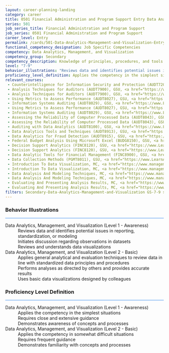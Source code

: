 ```yaml
---
layout: career-planning-landing
category: career
title: 0501 Financial Administration and Program Support Entry Data Analytics, Management, and Visualization
series: 501
job_series_title: Financial Administration and Program Support
job_series: 0501 Financial Administration and Program Support
career_level: Entry
permalink: /cards/501-Data-Analytics-Management-and-Visualization-Entry
functional_competency_designation: Job Specific Competencies
competency: Data Analytics, Management, and Visualization
competency_group: Secondary
competency_description: Knowledge of principles, procedures, and tools used to manage and analyze data in order to make conclusions about that information; identifies trends and metrics from large data sets; presents data in a visually clear way to enable decision makers to identify patterns and grasp difficult concepts.
level: "7-9"
behavior_illustrations: "Reviews data and identifies potential issues in reporting, standardization, or modeling ? Initiates discussion regarding observations in datasets ? Reviews and understands data visualizations ? Applies general analytical and evaluation techniques to review data in line with standardized data principles and procedures ? Performs analyses as directed by others and provides accurate results ? Uses basic data visualizations designed by colleagues"
proficiency_level_definition: Applies the competency in the simplest situations ? Requires close and extensive guidance ? Demonstrates awareness of concepts and processes ? Applies the competency in somewhat difficult situations ? Requires frequent guidance ? Demonstrates familiarity with concepts and processes 
relevant_courses: 
 - Counterintelligence for Information Security and Protection (AUDT7200), GSU, <a href="https://www.LearnAtGSUSA.com/AUDT7200">https://www.LearnAtGSUSA.com/AUDT7200</a>
 - Analysis Techniques for Auditors (AUDT7900), GSU, <a href="https://www.LearnAtGSUSA.com/AUDT7900">https://www.LearnAtGSUSA.com/AUDT7900</a>
 - Analysis Techniques for Auditors (AUDT7900), GSU, <a href="https://www.LearnAtGSUSA.com/AUDT7904">https://www.LearnAtGSUSA.com/AUDT7904</a>
 - Using Metrics to Assess Performance (AUDT8027), GSU, <a href="https://www.LearnAtGSUSA.com/AUDT8027">https://www.LearnAtGSUSA.com/AUDT8027</a>
 - Information Systems Auditing (AUDT8029), GSU, <a href="https://www.LearnAtGSUSA.com/AUDT8029">https://www.LearnAtGSUSA.com/AUDT8029</a>
 - Using Metrics to Assess Performance (AUDT8027), GSU, <a href="https://www.LearnAtGSUSA.com/AUDT8031">https://www.LearnAtGSUSA.com/AUDT8031</a>
 - Information Systems Auditing (AUDT8029), GSU, <a href="https://www.LearnAtGSUSA.com/AUDT8033">https://www.LearnAtGSUSA.com/AUDT8033</a>
 - Assessing the Reliability of Computer Processed Data (AUDT8043), GSU, <a href="https://www.LearnAtGSUSA.com/AUDT8043">https://www.LearnAtGSUSA.com/AUDT8043</a>
 - Assessing the Reliability of Computer Processed Data (AUDT8043), GSU, <a href="https://www.LearnAtGSUSA.com/AUDT8047">https://www.LearnAtGSUSA.com/AUDT8047</a>
 - Auditing with Data Analytics (AUDT8100), GSU, <a href="https://www.LearnAtGSUSA.com/AUDT8100">https://www.LearnAtGSUSA.com/AUDT8100</a>
 - Data Analytics Tools and Techniques (AUDT8913), GSU, <a href="https://www.LearnAtGSUSA.com/AUDT8913">https://www.LearnAtGSUSA.com/AUDT8913</a>
 - Data Analytics for Fraud Detection (AUDT8915), GSU, <a href="https://www.LearnAtGSUSA.com/AUDT8915">https://www.LearnAtGSUSA.com/AUDT8915</a>
 - Federal Budget Analysis Using Microsoft Excel (BUDG8150), GSU, <a href="https://www.LearnAtGSUSA.com/BUDG8150">https://www.LearnAtGSUSA.com/BUDG8150</a>
 - Decision Support Analytics (FINC8120), GSU, <a href="https://www.LearnAtGSUSA.com/FINC8120">https://www.LearnAtGSUSA.com/FINC8120</a>
 - Decision Support Analytics (FINC8120), GSU, <a href="https://www.LearnAtGSUSA.com/FINC8124">https://www.LearnAtGSUSA.com/FINC8124</a>
 - Data Analytic Tools for Financial Management (FINC8900), GSU, <a href="https://www.LearnAtGSUSA.com/FINC8900">https://www.LearnAtGSUSA.com/FINC8900</a>
 - Data Collection Methods (PGMT8011), GSU, <a href="https://www.LearnAtGSUSA.com/PGMT8011">https://www.LearnAtGSUSA.com/PGMT8011</a>
 - Introduction To Data Visualization, MC, <a href="https://www.managementconcepts.com/course/id/4606?utm_source=CFOportal&utm_medium=listing&utm_campaign=CFOTTEP&utm_id=23FM">https://www.managementconcepts.com/course/id/4606?utm_source=CFOportal&utm_medium=listing&utm_campaign=CFOTTEP&utm_id=23FM</a>
 - Introduction To Data Visualization, MC, <a href="https://www.managementconcepts.com/course/id/4606?utm_source=CFOportal&utm_medium=listing&utm_campaign=CFOTTEP&utm_id=23FM">https://www.managementconcepts.com/course/id/4606?utm_source=CFOportal&utm_medium=listing&utm_campaign=CFOTTEP&utm_id=23FM</a>
 - Data Analysis And Modeling Techniques, MC, <a href="https://www.managementconcepts.com/course/id/4615?utm_source=CFOportal&utm_medium=listing&utm_campaign=CFOTTEP&utm_id=23FM">https://www.managementconcepts.com/course/id/4615?utm_source=CFOportal&utm_medium=listing&utm_campaign=CFOTTEP&utm_id=23FM</a>
 - Data Analysis And Modeling Techniques, MC, <a href="https://www.managementconcepts.com/course/id/4615?utm_source=CFOportal&utm_medium=listing&utm_campaign=CFOTTEP&utm_id=23FM">https://www.managementconcepts.com/course/id/4615?utm_source=CFOportal&utm_medium=listing&utm_campaign=CFOTTEP&utm_id=23FM</a>
 - Evaluating And Presenting Analysis Results, MC, <a href="https://www.managementconcepts.com/course/id/4665?utm_source=CFOportal&utm_medium=listing&utm_campaign=CFOTTEP&utm_id=23FM">https://www.managementconcepts.com/course/id/4665?utm_source=CFOportal&utm_medium=listing&utm_campaign=CFOTTEP&utm_id=23FM</a>
 - Evaluating And Presenting Analysis Results, MC, <a href="https://www.managementconcepts.com/course/id/4665?utm_source=CFOportal&utm_medium=listing&utm_campaign=CFOTTEP&utm_id=23FM">https://www.managementconcepts.com/course/id/4665?utm_source=CFOportal&utm_medium=listing&utm_campaign=CFOTTEP&utm_id=23FM</a>
filters: Secondary-Data-Analytics-Management-and-Visualization GS-7-9 series-0501
---
```


<div class="desktop:grid-col-6 margin-y-3">
  <div class="border-top-2 bg-white padding-3 shadow-5 height-full members-hover border-1px button-border border-top-blue radius-lg card-text-color">
    <h3>Behavior Illustrations</h3>
    <hr style="background-color: #2680EB !important;"/>
    <dl class="text-base card-content-color"><dt>Data Analytics, Management, and Visualization (Level 1 - Awareness)</dt><dd>Reviews data and identifies potential issues in reporting, standardization, or modeling </dd><dd> Initiates discussion regarding observations in datasets </dd><dd> Reviews and understands data visualizations</dd><dt>Data Analytics, Management, and Visualization (Level 2 - Basic)</dt><dd>Applies general analytical and evaluation techniques to review data in line with standardized data principles and procedures </dd><dd> Performs analyses as directed by others and provides accurate results </dd><dd> Uses basic data visualizations designed by colleagues</dd></dl>
  </div>
</div>
<div class="desktop:grid-col-6 margin-y-3">
  <div class="border-top-2 bg-white padding-3 shadow-5 height-full members-hover border-1px button-border border-top-blue radius-lg card-text-color">
    <h3>Proficiency Level Definition</h3>
     <hr style="background-color: #2680EB !important;"/>
    <dl class="text-base card-content-color"><dt>Data Analytics, Management, and Visualization (Level 1 - Awareness)</dt><dd>Applies the competency in the simplest situations </dd><dd> Requires close and extensive guidance </dd><dd> Demonstrates awareness of concepts and processes</dd><dt>Data Analytics, Management, and Visualization (Level 2 - Basic)</dt><dd>Applies the competency in somewhat difficult situations </dd><dd> Requires frequent guidance </dd><dd> Demonstrates familiarity with concepts and processes </dd></dl>
  </div>
</div>